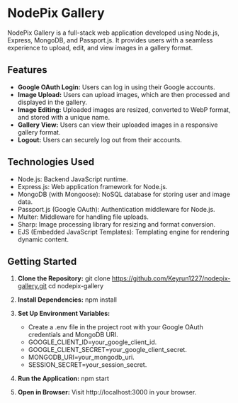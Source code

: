 # NodePix Gallery

NodePix Gallery is a full-stack web application developed using Node.js, Express, MongoDB, and Passport.js. It provides users with a seamless experience to upload, edit, and view images in a gallery format.

## Features

- **Google OAuth Login:** Users can log in using their Google accounts.
- **Image Upload:** Users can upload images, which are then processed and displayed in the gallery.
- **Image Editing:** Uploaded images are resized, converted to WebP format, and stored with a unique name.
- **Gallery View:** Users can view their uploaded images in a responsive gallery format.
- **Logout:** Users can securely log out from their accounts.

## Technologies Used

- Node.js: Backend JavaScript runtime.
- Express.js: Web application framework for Node.js.
- MongoDB (with Mongoose): NoSQL database for storing user and image data.
- Passport.js (Google OAuth): Authentication middleware for Node.js.
- Multer: Middleware for handling file uploads.
- Sharp: Image processing library for resizing and format conversion.
- EJS (Embedded JavaScript Templates): Templating engine for rendering dynamic content.

## Getting Started

1. **Clone the Repository:**
   git clone https://github.com/Keyrun1227/nodepix-gallery.git
   cd nodepix-gallery
   
2. **Install Dependencies:**
    npm install
   
3. **Set Up Environment Variables:**
    - Create a .env file in the project root with your Google OAuth credentials and MongoDB URI.
    - GOOGLE_CLIENT_ID=your_google_client_id.
    - GOOGLE_CLIENT_SECRET=your_google_client_secret.
    - MONGODB_URI=your_mongodb_uri.
    - SESSION_SECRET=your_session_secret.
   
4. **Run the Application:**
    npm start
   
6. **Open in Browser:**
   Visit http://localhost:3000 in your browser.
